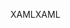 <span data-ttu-id="c1b56-101">XAML</span><span class="sxs-lookup"><span data-stu-id="c1b56-101">XAML</span></span>
